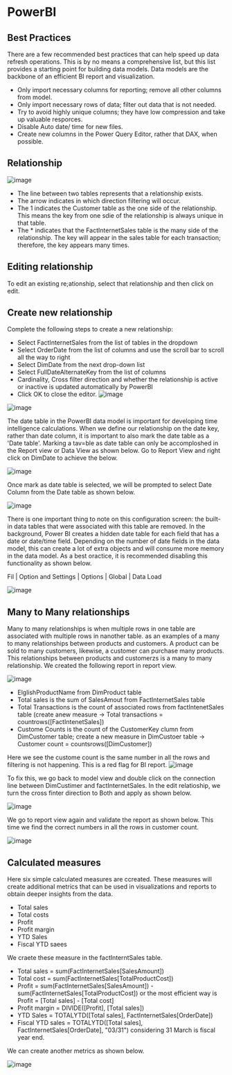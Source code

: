 # PowerBI

## Best Practices

There are a few recommended best practices that can help speed up data refresh operations. This is by no means a comprehensive list, but this list provides a starting point for building data models. Data models are the backbone of an efficient BI report and visualization.

- Only import necessary columns for reporting; remove all other columns from model.
- Only import necessary rows of data; filter out data that is not needed.
- Try to avoid highly unique columns; they have low compression and take up valuable resporces.
- Disable Auto date/ time for new files.
- Create new columns in the Power Query Editor, rather that DAX, when possible.

## Relationship

![image](https://github.com/user-attachments/assets/ee0d3741-ff1e-4374-bb85-f99df619a29f)

- The line between two tables represents that a relationship exists.
- The arrow indicates in which direction filtering will occur.
- The 1 indicates the Customer table as the one side of the relationship. This means the key from one sdie of the relationship is always unique in that table.
- The * indicates that the FactInternetSales table is the many side of the relationship. The key will appear in the sales table for each transaction; therefore, the key appears many times.

## Editing relationship

To edit an existing re;ationship, select that relationship and then click on edit.

## Create new relationship
Complete the following steps to create a new relationship:
- Select FactInternetSales from the list of tables in the dropdown
- Select OrderDate from the list of columns and use the scroll bar to scroll all the way to right
- Select DimDate from the next drop-down list
- Select FullDateAlternateKey from the list of columns
- Cardinality, Cross filter direction and whether the relationship is active or inactive is updated automatically by PowerBI
- Click OK to close the editor.
![image](https://github.com/user-attachments/assets/c45c0e61-3f45-4731-8b4d-faccf2d51d66)

![image](https://github.com/user-attachments/assets/a49d4cd7-2ed5-4b70-9963-c6e2ea4c9d58)

The date table in the PowerBI data model is important for developing time intelligence calculations. When we define our relationship on the date key, rather than date column, it is important to also mark the date table as a 'Date table'. Marking a tav=ble as date table can only be accomploshed in the Report view or Data View as shown below. Go to Report View and right click on DimDate to achieve the below.

![image](https://github.com/user-attachments/assets/25b68773-3aa3-4c8a-9c33-ae84681fccd2)

Once mark as date table is selected, we will be prompted to select Date Column from the Date table as shown below.

![image](https://github.com/user-attachments/assets/0c18d39f-7121-4ab8-871f-9c58d8d65ccb)

There is one important thing to note on this configuration screen: the built-in data tables that were associated with this table are removed. In the background, Power BI creates a hidden date table for each field that has a date or date/time field. Depending on the number of date fields in the data model, this can create a lot of extra objects and will consume more memory in the data model. As a best oractice, it is recommended disabling this functionality as shown below.

Fil | Option and Settings | Options | Global | Data Load

![image](https://github.com/user-attachments/assets/0b91ff71-1872-48f2-82c2-eff7e0d22445)

## Many to Many relationships
Many to many relationships is when multiple rows in one table are associated with multiple rows in nanother table. as an examples of a many to many relationships between products and customers. A product can be sold to many customers, likewise, a customer can purchase many products. This relationships between products and customerzs is a many to many relationship. We created the following report in report view.

![image](https://github.com/user-attachments/assets/997515c5-c4ab-4bb8-b25e-83253a65c98a)

- ElglishProductName from DimProduct table
- Total sales is the sum of SalesAmout from FactInternetSales table
- Total Transactions is the count of associated rows from factIntenetSales table (create anew measure -> Total transactions = countrows([FactIntenetSales])
- Custome Counts is the count of the CustomerKey clumn from DimCustomer table; create a new measure in DimCustoer table -> Customer count = countsrows([DimCustomer])

Here we see the custome count is the same number in all the rows and filtering is not happening. This is a red flag for BI report.
![image](https://github.com/user-attachments/assets/d59e4a76-33ff-49ad-9464-3e470856291d)

To fix this, we go back to model view and double click on the connection line between DimCustimer and factInternetSales. In the edit relatioship, we turn the cross finter direction to Both and apply as shown below.

![image](https://github.com/user-attachments/assets/10ba4c79-f187-4f9a-9ced-84ac33a8a49b)

We go to report view again and validate the report as shown below. This time we find the correct numbers in all the rows in customer count.

![image](https://github.com/user-attachments/assets/09726e16-2845-48a6-9ad1-a9a37774f6da)

## Calculated measures
Here six simple calculated measures are ccreated. These measures will create additional metrics that can be used in visualizations and reports to obtain deeper insights from the data.
- Total sales
- Total costs
- Profit
- Profit margin
- YTD Sales
- Fiscal YTD saees

We craete these measure in the factInterntSales table.
- Total sales = sum(FactInternetSales[SalesAmount])
- Total cost = sum(FactInternetSales[TotalProductCost])
- Profit = sum(FactInternetSales[SalesAmount]) - sum(FactInternetSales[TotalProductCost]) or the most efficient way is Profit = [Total sales] - [Total cost]
- Profit margin = DIVIDE([Profit], [Total sales])
- YTD Sales = TOTALYTD([Total sales], FactInternetSales[OrderDate])
- Fiscal YTD sales = TOTALYTD([Total sales], FactInternetSales[OrderDate], "03/31") considering 31 March is fiscal year end.

We can create another metrics as shown below.

![image](https://github.com/user-attachments/assets/c5f6990e-73ee-470e-9d16-2dd6d92b0445)

